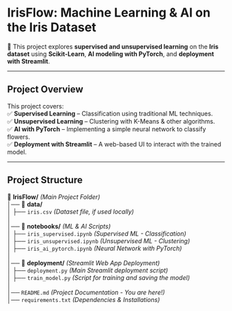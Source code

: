 # **IrisFlow: Machine Learning & AI on the Iris Dataset**  

🚀 This project explores **supervised and unsupervised learning** on the **Iris dataset** using **Scikit-Learn**, **AI modeling with PyTorch**, and **deployment with Streamlit**.  

---

## **Project Overview**  

This project covers:  
✅ **Supervised Learning** – Classification using traditional ML techniques.  
✅ **Unsupervised Learning** – Clustering with K-Means & other algorithms.  
✅ **AI with PyTorch** – Implementing a simple neural network to classify flowers.  
✅ **Deployment with Streamlit** – A web-based UI to interact with the trained model.  

---

## **Project Structure**  

📂 **IrisFlow/** *(Main Project Folder)*  
│── 📁 **data/**  
│   ├── `iris.csv` *(Dataset file, if used locally)*  
│  
│── 📁 **notebooks/** *(ML & AI Scripts)*  
│   ├── `iris_supervised.ipynb` *(Supervised ML - Classification)*  
│   ├── `iris_unsupervised.ipynb` *(Unsupervised ML - Clustering)*  
│   ├── `iris_ai_pytorch.ipynb` *(Neural Network with PyTorch)*  
│  
│── 📁 **deployment/** *(Streamlit Web App Deployment)*  
│   ├── `deployment.py` *(Main Streamlit deployment script)*  
│   ├── `train_model.py` *(Script for training and saving the model)*  
│  
│── `README.md` *(Project Documentation - You are here!)*  
│── `requirements.txt` *(Dependencies & Installations)*  

 


